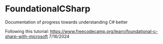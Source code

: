 # FoundationalCSharp
Documentation of progress towards understanding C# better

Following this tutorial: https://www.freecodecamp.org/learn/foundational-c-sharp-with-microsoft
7/16/2024
